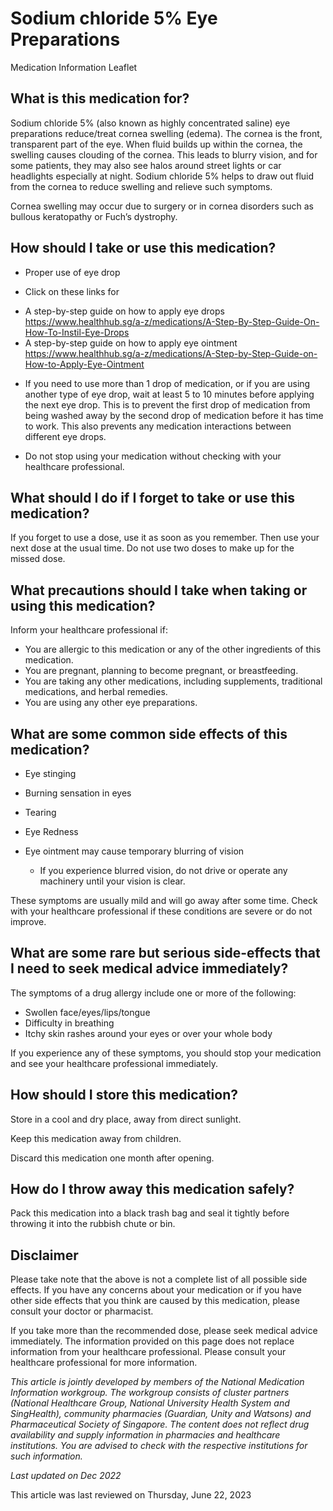 # Sodium chloride 5% Eye Preparations

Medication Information Leaflet

What is this medication for?
----------------------------

Sodium chloride 5% (also known as highly concentrated saline) eye preparations reduce/treat cornea swelling (edema). The cornea is the front, transparent part of the eye. When fluid builds up within the cornea, the swelling causes clouding of the cornea. This leads to blurry vision, and for some patients, they may also see halos around street lights or car headlights especially at night. Sodium chloride 5% helps to draw out fluid from the cornea to reduce swelling and relieve such symptoms.

Cornea swelling may occur due to surgery or in cornea disorders such as bullous keratopathy or Fuch’s dystrophy.

How should I take or use this medication?
-----------------------------------------

* Proper use of eye drop

+ Click on these links for

- A step-by-step guide on how to apply eye drops                                   <https://www.healthhub.sg/a-z/medications/A-Step-By-Step-Guide-On-How-To-Instil-Eye-Drops>
- A step-by-step guide on how to apply eye ointment                                <https://www.healthhub.sg/a-z/medications/A-Step-by-Step-Guide-on-How-to-Apply-Eye-Ointment>

+ If you need to use more than 1 drop of medication, or if you are using another type of eye drop, wait at least 5 to 10 minutes before applying the next eye drop. This is to prevent the first drop of medication from being washed away by the second drop of medication before it has time to work. This also prevents any medication interactions between different eye drops.
* Do not stop using your medication without checking with your healthcare professional.

What should I do if I forget to take or use this medication?
------------------------------------------------------------

If you forget to use a dose, use it as soon as you remember. Then use your next dose at the usual time. Do not use two doses to make up for the missed dose.

What precautions should I take when taking or using this medication?
--------------------------------------------------------------------

Inform your healthcare professional if:

* You are allergic to this medication or any of the other ingredients of this medication.
* You are pregnant, planning to become pregnant, or breastfeeding.
* You are taking any other medications, including supplements, traditional medications, and herbal remedies.
* You are using any other eye preparations.

What are some common side effects of this medication?
-----------------------------------------------------

* Eye stinging
* Burning sensation in eyes
* Tearing
* Eye Redness
* Eye ointment may cause temporary blurring of vision

  + If you experience blurred vision, do not drive or operate any machinery until your vision is clear.

These symptoms are usually mild and will go away after some time. Check with your healthcare professional if these conditions are severe or do not improve.

What are some rare but serious side-effects that I need to seek medical advice immediately?
-------------------------------------------------------------------------------------------

The symptoms of a drug allergy include one or more of the following:

* Swollen face/eyes/lips/tongue
* Difficulty in breathing
* Itchy skin rashes around your eyes or over your whole body

If you experience any of these symptoms, you should stop your medication and see your healthcare professional immediately.

How should I store this medication?
-----------------------------------

Store in a cool and dry place, away from direct sunlight.

Keep this medication away from children.

Discard this medication one month after opening.

How do I throw away this medication safely?
-------------------------------------------

Pack this medication into a black trash bag and seal it tightly before throwing it into the rubbish chute or bin.

Disclaimer
----------

Please take note that the above is not a complete list of all possible side effects. If you have any concerns about your medication or if you have other side effects that you think are caused by this medication, please consult your doctor or pharmacist.

If you take more than the recommended dose, please seek medical advice immediately. The information provided on this page does not replace information from your healthcare professional. Please consult your healthcare professional for more information.

*This article is jointly developed by members of the National Medication Information workgroup. The workgroup consists of cluster partners (National Healthcare Group, National University Health System and SingHealth), community pharmacies (Guardian, Unity and Watsons) and Pharmaceutical Society of Singapore. The content does not reflect drug availability and supply information in pharmacies and healthcare institutions. You are advised to check with the respective institutions for such information.*

*Last updated on Dec 2022*

This article was last reviewed on
Thursday, June 22, 2023
